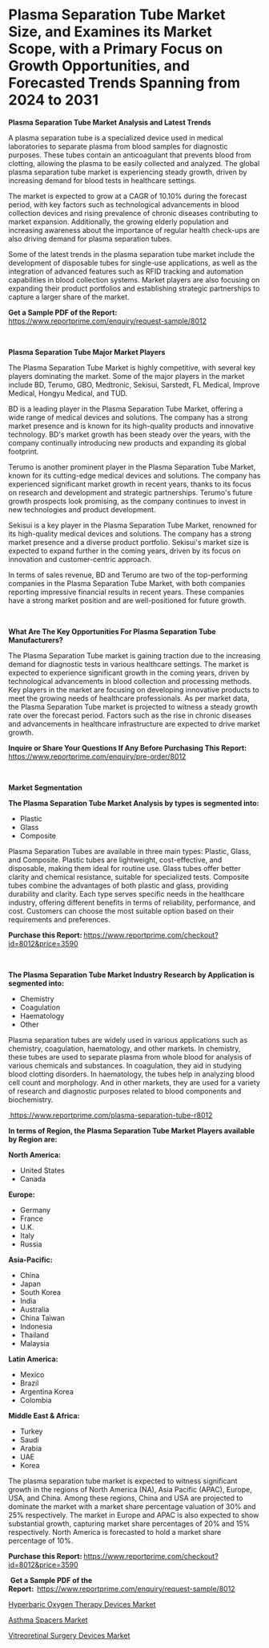 <p><h1>Plasma Separation Tube Market Size, and Examines its Market Scope, with a Primary Focus on Growth Opportunities, and Forecasted Trends Spanning from 2024 to 2031</h1></p><p><strong>Plasma Separation Tube Market Analysis and Latest Trends</strong></p>
<p><p>A plasma separation tube is a specialized device used in medical laboratories to separate plasma from blood samples for diagnostic purposes. These tubes contain an anticoagulant that prevents blood from clotting, allowing the plasma to be easily collected and analyzed. The global plasma separation tube market is experiencing steady growth, driven by increasing demand for blood tests in healthcare settings.</p><p>The market is expected to grow at a CAGR of 10.10% during the forecast period, with key factors such as technological advancements in blood collection devices and rising prevalence of chronic diseases contributing to market expansion. Additionally, the growing elderly population and increasing awareness about the importance of regular health check-ups are also driving demand for plasma separation tubes.</p><p>Some of the latest trends in the plasma separation tube market include the development of disposable tubes for single-use applications, as well as the integration of advanced features such as RFID tracking and automation capabilities in blood collection systems. Market players are also focusing on expanding their product portfolios and establishing strategic partnerships to capture a larger share of the market.</p></p>
<p><strong>Get a Sample PDF of the Report:&nbsp;</strong> <a href="https://www.reportprime.com/enquiry/request-sample/8012">https://www.reportprime.com/enquiry/request-sample/8012</a></p>
<p>&nbsp;</p>
<p><strong>Plasma Separation Tube Major Market Players</strong></p>
<p><p>The Plasma Separation Tube Market is highly competitive, with several key players dominating the market. Some of the major players in the market include BD, Terumo, GBO, Medtronic, Sekisui, Sarstedt, FL Medical, Improve Medical, Hongyu Medical, and TUD.</p><p>BD is a leading player in the Plasma Separation Tube Market, offering a wide range of medical devices and solutions. The company has a strong market presence and is known for its high-quality products and innovative technology. BD's market growth has been steady over the years, with the company continually introducing new products and expanding its global footprint.</p><p>Terumo is another prominent player in the Plasma Separation Tube Market, known for its cutting-edge medical devices and solutions. The company has experienced significant market growth in recent years, thanks to its focus on research and development and strategic partnerships. Terumo's future growth prospects look promising, as the company continues to invest in new technologies and product development.</p><p>Sekisui is a key player in the Plasma Separation Tube Market, renowned for its high-quality medical devices and solutions. The company has a strong market presence and a diverse product portfolio. Sekisui's market size is expected to expand further in the coming years, driven by its focus on innovation and customer-centric approach.</p><p>In terms of sales revenue, BD and Terumo are two of the top-performing companies in the Plasma Separation Tube Market, with both companies reporting impressive financial results in recent years. These companies have a strong market position and are well-positioned for future growth.</p></p>
<p>&nbsp;</p>
<p><strong>What Are The Key Opportunities For Plasma Separation Tube Manufacturers?</strong></p>
<p><p>The Plasma Separation Tube market is gaining traction due to the increasing demand for diagnostic tests in various healthcare settings. The market is expected to experience significant growth in the coming years, driven by technological advancements in blood collection and processing methods. Key players in the market are focusing on developing innovative products to meet the growing needs of healthcare professionals. As per market data, the Plasma Separation Tube market is projected to witness a steady growth rate over the forecast period. Factors such as the rise in chronic diseases and advancements in healthcare infrastructure are expected to drive market growth.</p></p>
<p><strong>Inquire or Share Your Questions If Any Before Purchasing This Report:</strong> <a href="https://www.reportprime.com/enquiry/pre-order/8012">https://www.reportprime.com/enquiry/pre-order/8012</a></p>
<p>&nbsp;</p>
<p><strong>Market Segmentation</strong></p>
<p><strong>The Plasma Separation Tube Market Analysis by types is segmented into:</strong></p>
<p><ul><li>Plastic</li><li>Glass</li><li>Composite</li></ul></p>
<p><p>Plasma Separation Tubes are available in three main types: Plastic, Glass, and Composite. Plastic tubes are lightweight, cost-effective, and disposable, making them ideal for routine use. Glass tubes offer better clarity and chemical resistance, suitable for specialized tests. Composite tubes combine the advantages of both plastic and glass, providing durability and clarity. Each type serves specific needs in the healthcare industry, offering different benefits in terms of reliability, performance, and cost. Customers can choose the most suitable option based on their requirements and preferences.</p></p>
<p><strong>Purchase this Report:&nbsp;</strong><a href="https://www.reportprime.com/checkout?id=8012&price=3590">https://www.reportprime.com/checkout?id=8012&price=3590</a></p>
<p>&nbsp;</p>
<p><strong>The Plasma Separation Tube Market Industry Research by Application is segmented into:</strong></p>
<p><ul><li>Chemistry</li><li>Coagulation</li><li>Haematology</li><li>Other</li></ul></p>
<p><p>Plasma separation tubes are widely used in various applications such as chemistry, coagulation, haematology, and other markets. In chemistry, these tubes are used to separate plasma from whole blood for analysis of various chemicals and substances. In coagulation, they aid in studying blood clotting disorders. In haematology, the tubes help in analyzing blood cell count and morphology. And in other markets, they are used for a variety of research and diagnostic purposes related to blood components and biochemistry.</p></p>
<p><a href="https://www.reportprime.com/plasma-separation-tube-r8012">&nbsp;https://www.reportprime.com/plasma-separation-tube-r8012</a></p>
<p><strong>In terms of Region, the Plasma Separation Tube Market Players available by Region are:</strong></p>
<p>
    <p> <strong> North America: </strong>
        <ul>
            <li>United States</li>
            <li>Canada</li>
        </ul>
        </p> 
    <p> <strong> Europe: </strong>
        <ul>
            <li>Germany</li>
            <li>France</li>
            <li>U.K.</li>
            <li>Italy</li>
            <li>Russia</li>
        </ul>
        </p> 
    <p> <strong> Asia-Pacific: </strong>
        <ul>
            <li>China</li>
            <li>Japan</li>
            <li>South Korea</li>
            <li>India</li>
            <li>Australia</li>
            <li>China Taiwan</li>
            <li>Indonesia</li>
            <li>Thailand</li>
            <li>Malaysia</li>
        </ul>
        </p> 
    <p> <strong> Latin America: </strong>
        <ul>
            <li>Mexico</li>
            <li>Brazil</li>
            <li>Argentina Korea</li>
            <li>Colombia</li>
        </ul>
        </p> 
    <p> <strong> Middle East & Africa: </strong>
        <ul>
            <li>Turkey</li>
            <li>Saudi</li>
            <li>Arabia</li>
            <li>UAE</li>
            <li>Korea</li>
        </ul>
    </p>
    </p>
<p><p>The plasma separation tube market is expected to witness significant growth in the regions of North America (NA), Asia Pacific (APAC), Europe, USA, and China. Among these regions, China and USA are projected to dominate the market with a market share percentage valuation of 30% and 25% respectively. The market in Europe and APAC is also expected to show substantial growth, capturing market share percentages of 20% and 15% respectively. North America is forecasted to hold a market share percentage of 10%.</p></p>
<p><strong>Purchase this Report: </strong><a href="https://www.reportprime.com/checkout?id=8012&price=3590">https://www.reportprime.com/checkout?id=8012&price=3590</a></p>
<p>&nbsp;<strong>Get a Sample PDF of the Report:&nbsp;&nbsp;</strong><a href="https://www.reportprime.com/enquiry/request-sample/8012">https://www.reportprime.com/enquiry/request-sample/8012</a></p>
<p><strong></strong></p>
<p><p><a href="https://github.com/DeonteStanton2023/Market-Research-Report-List-2/blob/main/hyperbaric-oxygen-therapy-devices-market.md">Hyperbaric Oxygen Therapy Devices Market</a></p><p><a href="https://github.com/ZackaryHalvorson2023/Market-Research-Report-List-2/blob/main/asthma-spacers-market.md">Asthma Spacers Market</a></p><p><a href="https://github.com/Glendatilghmankmgz0rbhwpy/Market-Research-Report-List-4/blob/main/vitreoretinal-surgery-devices-market.md">Vitreoretinal Surgery Devices Market</a></p></p>